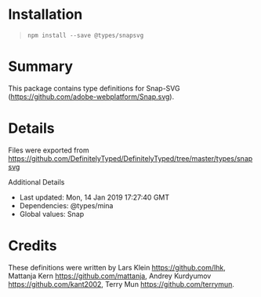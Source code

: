 # Installation

> `npm install --save @types/snapsvg`

# Summary

This package contains type definitions for Snap-SVG (https://github.com/adobe-webplatform/Snap.svg).

# Details

Files were exported from https://github.com/DefinitelyTyped/DefinitelyTyped/tree/master/types/snapsvg

Additional Details

- Last updated: Mon, 14 Jan 2019 17:27:40 GMT
- Dependencies: @types/mina
- Global values: Snap

# Credits

These definitions were written by Lars Klein <https://github.com/lhk>, Mattanja Kern <https://github.com/mattanja>, Andrey Kurdyumov <https://github.com/kant2002>, Terry Mun <https://github.com/terrymun>.

